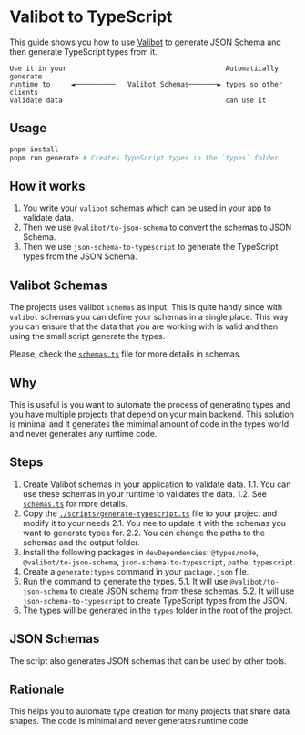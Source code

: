 # Valibot to TypeScript

This guide shows you how to use [Valibot](https://github.com/valibot/valibot) to generate JSON Schema and then generate TypeScript types from it.

```
Use it in your                                       Automatically generate
runtime to     ◄──────────   Valibot Schemas───────► types so other clients
validate data                                        can use it
```

## Usage

```bash
pnpm install
pnpm run generate # Creates TypeScript types in the `types` folder
```

## How it works

1. You write your `valibot` schemas which can be used in your app to validate data.
2. Then we use `@valibot/to-json-schema` to convert the schemas to JSON Schema.
3. Then we use `json-schema-to-typescript` to generate the TypeScript types from the JSON Schema.

## Valibot Schemas

The projects uses valibot `schemas` as input. This is quite handy since with `valibot` schemas you can define your schemas in a single place.
This way you can ensure that the data that you are working with is valid and then using the small script generate the types.

Please, check the [`schemas.ts`](./scripts/schemas.ts) file for more details in schemas.

## Why

This is useful is you want to automate the process of generating types and you have multiple projects that depend on your main backend. This solution is minimal and it generates the mimimal amount of code in the types world and never generates any runtime code.

## Steps

1. Create Valibot schemas in your application to validate data.
   1.1. You can use these schemas in your runtime to validates the data.
   1.2. See [`schemas.ts`](./scripts/schemas.ts) for more details.
2. Copy the [`./scripts/generate-typescript.ts`](./scripts/generate-typescript.ts) file to your project and modify it to your needs
   2.1. You nee to update it with the schemas you want to generate types for.
   2.2. You can change the paths to the schemas and the output folder.
3. Install the following packages in `devDependencies`: `@types/node`, `@valibot/to-json-schema`, `json-schema-to-typescript`, `pathe`, `typescript`.
4. Create a `generate:types` command in your `package.json` file.
5. Run the command to generate the types.
   5.1. It will use `@valibot/to-json-schema` to create JSON schema from these schemas.
   5.2. It will use `json-schema-to-typescript` to create TypeScript types from the JSON.
6. The types will be generated in the `types` folder in the root of the project.

## JSON Schemas

The script also generates JSON schemas that can be used by other tools.

## Rationale

This helps you to automate type creation for many projects that share data shapes. The code is minimal and never generates runtime code.
